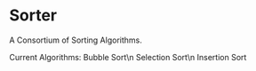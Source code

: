 # Sorter
A Consortium of Sorting Algorithms.

Current Algorithms:
Bubble Sort\n
Selection Sort\n
Insertion Sort
